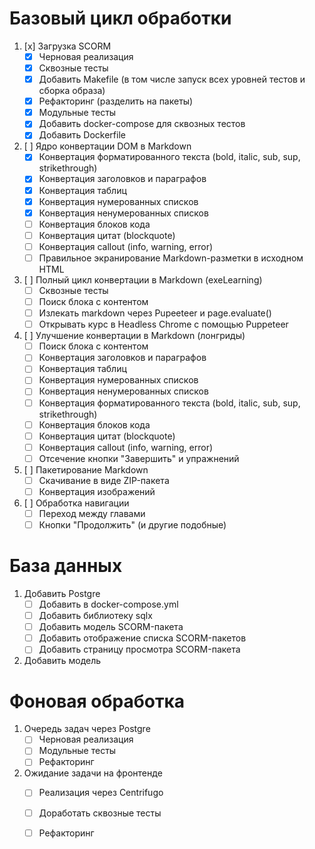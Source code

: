 # Базовый цикл обработки

1. [x] Загрузка SCORM
    - [x] Черновая реализация
    - [x] Сквозные тесты
    - [x] Добавить Makefile (в том числе запуск всех уровней тестов и сборка образа)
    - [x] Рефакторинг (разделить на пакеты)
    - [x] Модульные тесты
    - [x] Добавить docker-compose для сквозных тестов
    - [x] Добавить Dockerfile
2. [ ] Ядро конвертации DOM в Markdown
    - [x] Конвертация форматированного текста (bold, italic, sub, sup, strikethrough)
    - [x] Конвертация заголовков и параграфов
    - [x] Конвертация таблиц
    - [x] Конвертация нумерованных списков
    - [x] Конвертация ненумерованных списков
    - [ ] Конвертация блоков кода
    - [ ] Конвертация цитат (blockquote)
    - [ ] Конвертация callout (info, warning, error)
    - [ ] Правильное экранирование Markdown-разметки в исходном HTML
3. [ ] Полный цикл конвертации в Markdown (exeLearning)
    - [ ] Сквозные тесты
    - [ ] Поиск блока с контентом
    - [ ] Излекать markdown через Pupeeteer и page.evaluate()
    - [ ] Открывать курс в Headless Chrome с помощью Puppeteer
4. [ ] Улучшение конвертации в Markdown (лонгриды)
    - [ ] Поиск блока с контентом
    - [ ] Конвертация заголовков и параграфов
    - [ ] Конвертация таблиц
    - [ ] Конвертация нумерованных списков
    - [ ] Конвертация ненумерованных списков
    - [ ] Конвертация форматированного текста (bold, italic, sub, sup, strikethrough)
    - [ ] Конвертация блоков кода
    - [ ] Конвертация цитат (blockquote)
    - [ ] Конвертация callout (info, warning, error)
    - [ ] Отсечение кнопки "Завершить" и упражнений
5. [ ] Пакетирование Markdown
    - [ ] Скачивание в виде ZIP-пакета
    - [ ] Конвертация изображений
6. [ ] Обработка навигации
    - [ ] Переход между главами
    - [ ] Кнопки "Продолжить" (и другие подобные)

# База данных

1. Добавить Postgre
    - [ ] Добавить в docker-compose.yml
    - [ ] Добавить библиотеку sqlx
    - [ ] Добавить модель SCORM-пакета
    - [ ] Добавить отображение списка SCORM-пакетов
    - [ ] Добавить страницу просмотра SCORM-пакета
2. Добавить модель

# Фоновая обработка

1. Очередь задач через Postgre
     - [ ] Черновая реализация
     - [ ] Модульные тесты
     - [ ] Рефакторинг
2. Ожидание задачи на фронтенде
     - [ ] Реализация через Centrifugo
     - [ ] Доработать сквозные тесты
     - [ ] Рефакторинг

